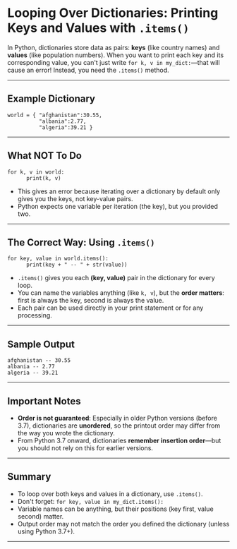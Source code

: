 # Looping Over Dictionaries: Printing Keys and Values with `.items()`

In Python, dictionaries store data as pairs: **keys** (like country names) and **values** (like population numbers). When you want to print each key and its corresponding value, you can't just write `for k, v in my_dict:`—that will cause an error! Instead, you need the `.items()` method.

---

## Example Dictionary

    world = { "afghanistan":30.55, 
              "albania":2.77,
              "algeria":39.21 }

---

## What NOT To Do

    for k, v in world:
          print(k, v)

- This gives an error because iterating over a dictionary by default only gives you the keys, not key-value pairs.
- Python expects one variable per iteration (the key), but you provided two.

---

## The Correct Way: Using `.items()`

    for key, value in world.items():
          print(key + " -- " + str(value))

- `.items()` gives you each **(key, value)** pair in the dictionary for every loop.
- You can name the variables anything (like `k, v`), but the **order matters**: first is always the key, second is always the value.
- Each pair can be used directly in your print statement or for any processing.

---

## Sample Output

    afghanistan -- 30.55
    albania -- 2.77
    algeria -- 39.21

---

## Important Notes

- **Order is not guaranteed**: Especially in older Python versions (before 3.7), dictionaries are **unordered**, so the printout order may differ from the way you wrote the dictionary.
- From Python 3.7 onward, dictionaries **remember insertion order**—but you should not rely on this for earlier versions.

---

## Summary

- To loop over both keys and values in a dictionary, use `.items()`.
- Don't forget: `for key, value in my_dict.items():`
- Variable names can be anything, but their positions (key first, value second) matter.
- Output order may not match the order you defined the dictionary (unless using Python 3.7+).

---
